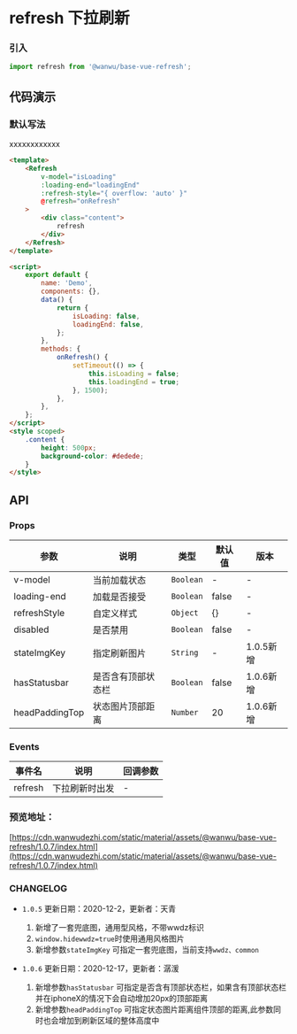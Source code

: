 # refresh 下拉刷新

### 引入

``` javascript
import refresh from '@wanwu/base-vue-refresh';
```

## 代码演示

### 默认写法

xxxxxxxxxxxx
 
``` html
<template>
    <Refresh
        v-model="isLoading"
        :loading-end="loadingEnd"
        :refresh-style="{ overflow: 'auto' }"
        @refresh="onRefresh"
    >
        <div class="content">
            refresh
        </div>
    </Refresh>
</template>

<script>
    export default {
        name: 'Demo',
        components: {},
        data() {
            return {
                isLoading: false,
                loadingEnd: false,
            };
        },
        methods: {
            onRefresh() {
                setTimeout(() => {
                    this.isLoading = false;
                    this.loadingEnd = true;
                }, 1500);
            },
        },
    };
</script>
<style scoped>
    .content {
        height: 500px;
        background-color: #dedede;
    }
</style>

```




## API

### Props

| 参数 | 说明 | 类型 | 默认值 | 版本 |
|------|------|------|------|------|
| v-model | 当前加载状态 | `Boolean` | - | - |
| loading-end | 加载是否接受 | `Boolean` | false | - |
| refreshStyle | 自定义样式 | `Object` | {} | - |
| disabled | 是否禁用 | `Boolean` | false | - |
| stateImgKey | 指定刷新图片 | `String` | - | 1.0.5新增 |
| hasStatusbar | 是否含有顶部状态栏 | `Boolean` | false | 1.0.6新增 |
| headPaddingTop | 状态图片顶部距离 | `Number` | 20 | 1.0.6新增 |


### Events

| 事件名 | 说明 | 回调参数 |
|------|------|------|
| refresh | 下拉刷新时出发 | - |

### 预览地址：
[https://cdn.wanwudezhi.com/static/material/assets/@wanwu/base-vue-refresh/1.0.7/index.html](https://cdn.wanwudezhi.com/static/material/assets/@wanwu/base-vue-refresh/1.0.7/index.html)


### CHANGELOG

+ `1.0.5`  更新日期：2020-12-2，更新者：天青
   1. 新增了一套兜底图，通用型风格，不带wwdz标识
   2. `window.hidewwdz=true`时使用通用风格图片
   3. 新增参数`stateImgKey` 可指定一套兜底图，当前支持`wwdz、common`

+ `1.0.6`  更新日期：2020-12-17，更新者：潺湲
   1. 新增参数`hasStatusbar` 可指定是否含有顶部状态栏，如果含有顶部状态栏并在iphoneX的情况下会自动增加20px的顶部距离
   2. 新增参数`headPaddingTop` 可指定状态图片距离组件顶部的距离,此参数同时也会增加到刷新区域的整体高度中